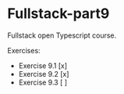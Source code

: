# Fullstack-part9
Fullstack open Typescript course.

Exercises: 
- Exercise 9.1 [x]
- Exercise 9.2 [x]
- Exercise 9.3 [ ]